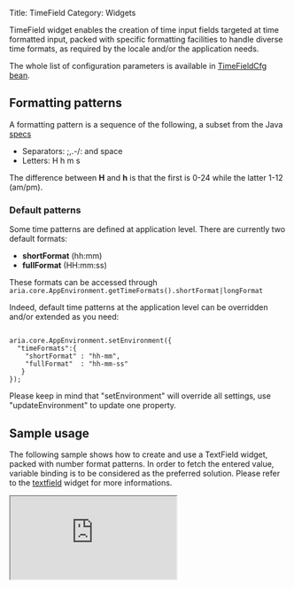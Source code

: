 Title: TimeField
Category: Widgets

TimeField widget enables the creation of time input fields targeted at time formatted input, packed with specific formatting facilities to handle diverse time formats, as required by the locale and/or the application needs.

<script src='http://snippets.ariatemplates.com/snippets/github.com/ariatemplates/documentation-code/snippets/widgets/timefield/Snippet.tpl?tag=wgtTimeField&lang=at&outdent=true'></script>

The whole list of configuration parameters is available in [TimeFieldCfg bean](http://ariatemplates.com/api/#aria.widgets.CfgBeans:TimeFieldCfg).

## Formatting patterns

A formatting pattern is a sequence of the following, a subset from the Java [specs](http://java.sun.com/j2se/1.4.2/docs/api/java/text/SimpleDateFormat.html)

* Separators: \;,.-/: and space
* Letters: H h m s

The difference between **H** and **h** is that the first is 0-24 while the latter 1-12 (am/pm).

### Default patterns

Some time patterns are defined at application level. There are currently two default formats:

* **shortFormat** (hh:mm)
* **fullFormat** (HH:mm:ss)

These formats can be accessed through `aria.core.AppEnvironment.getTimeFormats().shortFormat|longFormat`

Indeed, default time patterns at the application level can be overridden and/or extended as you need:

<div data-sample="hardcoded"><pre><code>
aria.core.AppEnvironment.setEnvironment({
  "timeFormats":{
    "shortFormat" : "hh-mm",
    "fullFormat"  : "hh-mm-ss"
   }
});
</code></pre></div>

Please keep in mind that "setEnvironment" will override all settings, use "updateEnvironment" to update one property.

## Sample usage

The following sample shows how to create and use a TextField widget, packed with number format patterns.
In order to fetch the entered value, variable binding is to be considered as the preferred solution.
Please refer to the [textfield](textfield) widget for more informations.

<iframe class='samples' src='http://snippets.ariatemplates.com/samples/github.com/ariatemplates/documentation-code/samples/widgets/timefield/' ></iframe>
